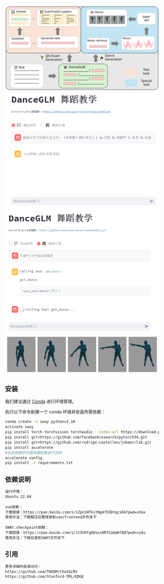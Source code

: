 ![Demo webpage](assets/DanceGLM.svg)
![Demo webpage](assets/img.png)
![Demo webpage](assets/img_1.png)
![Demo webpage](assets/dance.png)
## 安装

我们建议通过 [Conda](https://docs.conda.io/en/latest/) 进行环境管理。

执行以下命令新建一个 conda 环境并安装所需依赖：

```bash
conda create -n sway python=3.10
activate sway
pip install torch torchvision torchaudio --index-url https://download.pytorch.org/whl/cu118
pip install git+https://github.com/facebookresearch/pytorch3d.git
pip install git+https://github.com/rodrigo-castellon/jukemirlib.git
pip install accelerate
#此处根据您的服务器配置自行选择
accelerate config
pip install -r requirements.txt
```

## 依赖说明
```bash
运行环境：
Ubuntu 22.04

vue依赖：
下载链接：https://pan.baidu.com/s/1Zpn1HTkitNg47b5DtqziKA?pwd=zdax 
使用方法：下载解压后整体放到vue/frontend文件夹下

SWAY.checkpoint依赖：
下载链接：https://pan.baidu.com/s/1t5hRfg60sns0RfCaGmH7AQ?pwd=cy8z 
使用方法：下载后放到SWAY文件夹下
```

## 引用
```bash
更多详细内容请访问：
https://github.com/THUDM/ChatGLM3
https://github.com/Stanford-TML/EDGE
```